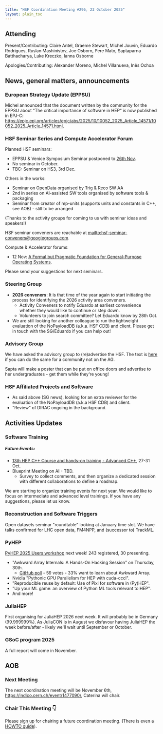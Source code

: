```yaml
---
title: "HSF Coordination Meeting #296, 23 October 2025"
layout: plain_toc
---
```


## Attending

Present/Contributing: Claire Antel, Graeme Stewart, Michel Jouvin, Eduardo Rodrigues, Ruslan Mashinistov, Joe Osborn, Pere Mato, Saptaparna Batthacharya, Luke Kreczko, Ianna Osborne

Apologies/Contributing: Alexander Moreno, Michel Villanueva, Inês Ochoa

## News, general matters, announcements

### European Strategy Update (EPPSU)

Michel announced that the document written by the community for the EPPSU about "The critical importance of software in HEP" is now published in EPJ-C:
<https://epjc.epj.org/articles/epjc/abs/2025/10/10052_2025_Article_14571/10052_2025_Article_14571.html>.


### HSF Seminar Series and Compute Accelerator Forum

Planned HSF seminars:
- EPPSU & Venice Symposium Seminar postponed to [26th Nov](https://indico.cern.ch/event/1481829/).
- No seminar in October.
- TBC: Seminar on HS3, 3rd Dec.

Others in the works:
- Seminar on OpenData organised by Trig & Reco SW AA
- 2nd in series on AI-assisted SW tools organised by software tools & packaging
- Seminar from creator of mp-units (supports units and constants in C++, see AOB) - still to be arranged

(Thanks to the activity groups for coming to us with seminar ideas and speakers!)

HSF seminar conveners are reachable at <mailto:hsf-seminar-conveners@googlegroups.com>.

Compute & Accelerator forums:
- 12 Nov: [A Formal but Pragmatic Foundation for General-Purpose Operating Systems](https://indico.cern.ch/event/1472688/).

Please send your suggestions for next seminars.

### Steering Group

- **2026 conveners**: It is that time of the year again to start initiating the process for identifying the 2026 activity area conveners.
  - Activity Conveners to notify Eduardo at earliest convenience whether they would like to continue or step down.
  - Volunteers to join search committee? Let Eduardo know by 28th Oct.
- We are still looking for another colleague to run the lightweight evaluation of the NoPayloadDB (a.k.a. HSF CDB) and client. Please get in touch with the SG/Eduardo if you can help out!

### Advisory Group

We have asked the advisory group to (re)advertise the HSF. The text is [here](https://codimd.web.cern.ch/6Wfvexa2QimHSIO-_Rmz3w) if you can do the same for a community not on the AG.

Sapta will make a poster that can be put on office doors and advertise to her undergraduates - get them while they're young!

### HSF Affiliated Projects and Software

- As said above (SG news), looking for an extra reviewer for the evaluation of the NoPayloadDB (a.k.a HSF CDB) and client.
- "Review" of DIRAC ongoing in the background.

## Activities Updates

### Software Training

##### Future Events:
- [13th HEP C++ Course and hands-on training - Advanced C++](https://indico.cern.ch/event/1549051/overview), 27-31 Oct.
- Blueprint Meeting on AI - TBD.
    - Survey to collect comments, and then organize a dedicated session with different collaborations to define a roadmap.

We are starting to organize training events for next year. We would like to focus on intermediate and advanced level trainings. If you have any suggestions, please let us know.

### Reconstruction and Software Triggers

Open datasets seminar "roundtable" looking at January time slot. We have talks confirmed for LHC open data, FM4NPP, and (successor to) TrackML.

### PyHEP

[PyHEP 2025 Users workshop](https://indico.cern.ch/event/1566263/) next week! 243 registered, 30 presenting.
  - "Awkward Array Internals: A Hands-On Hacking Session" on Thursday, 30th. 
    -  [GitHub poll](https://github.com/scikit-hep/awkward/discussions/3683) - 59 votes - 33% want to learn about Awkward Array.
  - Nvidia "Pythonic GPU Parallelism for HEP with cuda-cccl".
  - "Reproducible reuse by default: Use of Pixi for software in (Py)HEP".
  - "Up your ML game: an overview of Python ML tools relevant to HEP".
  - And more!

### JuliaHEP

First organising for JuliaHEP 2026 next week. It will probably be in Germany (99.999999%). As JuliaCON is in August we disfavour having JuliaHEP the week before/after - likely we'll wait until September or October.

### GSoC program 2025

A full report will come in November.

## AOB

### Next Meeting

The next coordination meeting will be November 6th, <https://indico.cern.ch/event/1477090/>, Caterina will chair.

### Chair This Meeting 👇

Please [sign up](https://docs.google.com/spreadsheets/d/1Z1Z4payCpieOLiVFcC6y9j-KCj71u6xX232LHUgIHfI/edit) for chairing a future coordination meeting. (There is even a [HOWTO guide](https://hepsoftwarefoundation.org/organization/running-meetings.html)).


